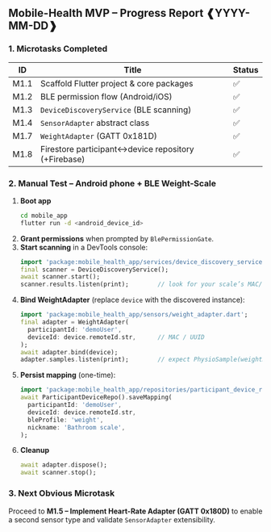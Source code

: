 ## Mobile-Health MVP – Progress Report  ❰YYYY-MM-DD❱

### 1. Microtasks Completed
| ID  | Title                                               | Status |
|-----|-----------------------------------------------------|--------|
| M1.1| Scaffold Flutter project & core packages            | ✅ |
| M1.2| BLE permission flow (Android/iOS)                   | ✅ |
| M1.3| `DeviceDiscoveryService` (BLE scanning)             | ✅ |
| M1.4| `SensorAdapter` abstract class                      | ✅ |
| M1.7| `WeightAdapter` (GATT 0x181D)                       | ✅ |
| M1.8| Firestore participant↔device repository (+Firebase) | ✅ |

### 2. Manual Test – Android phone + BLE Weight-Scale
1. **Boot app**  
   ```bash
   cd mobile_app
   flutter run -d <android_device_id>
   ```  
2. **Grant permissions** when prompted by `BlePermissionGate`.  
3. **Start scanning** in a DevTools console:  
   ```dart
   import 'package:mobile_health_app/services/device_discovery_service.dart';
   final scanner = DeviceDiscoveryService();
   await scanner.start();
   scanner.results.listen(print);        // look for your scale’s MAC/name
   ```  
4. **Bind WeightAdapter** (replace `device` with the discovered instance):  
   ```dart
   import 'package:mobile_health_app/sensors/weight_adapter.dart';
   final adapter = WeightAdapter(
     participantId: 'demoUser',
     deviceId: device.remoteId.str,      // MAC / UUID
   );
   await adapter.bind(device);
   adapter.samples.listen(print);        // expect PhysioSample(weightKg)
   ```  
5. **Persist mapping** (one-time):  
   ```dart
   import 'package:mobile_health_app/repositories/participant_device_repo.dart';
   await ParticipantDeviceRepo().saveMapping(
     participantId: 'demoUser',
     deviceId: device.remoteId.str,
     bleProfile: 'weight',
     nickname: 'Bathroom scale',
   );
   ```  
6. **Cleanup**  
   ```dart
   await adapter.dispose();
   await scanner.stop();
   ```

### 3. Next Obvious Microtask
Proceed to **M1.5 – Implement Heart-Rate Adapter (GATT 0x180D)** to enable a second sensor type and validate `SensorAdapter` extensibility.
